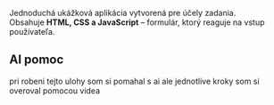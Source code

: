 Jednoduchá ukážková aplikácia vytvorená pre účely zadania.  
Obsahuje **HTML, CSS a JavaScript** – formulár, ktorý reaguje na vstup používateľa.
## AI pomoc
pri robeni tejto ulohy som si pomahal s ai ale jednotlive kroky som si overoval pomocou videa
